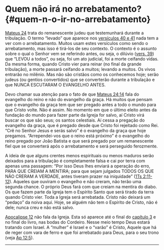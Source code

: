 # Quem não irá no arrebatamento? {#quem-n-o-ir-no-arrebatamento}

[Mateus 24](http://bibliaonline.com.br/acf/mt/24) trata do remanescente judeu que testemunhará durante a tribulação. O termo “levado” que aparece nos [versículos 40 e 41](http://bibliaonline.com.br/acf/mt/24/40,41) nada tem a ver com o arrebatamento. Muitos usam estes versículos como sendo o arrebatamento, mas isso é tirá-los de seu contexto. O contexto é o assunto sobre o qual o Senhor vem se referindo antes, ou seja, o dilúvio ([vers. 39](http://bibliaonline.com.br/acf/mt/24/39)) que “LEVOU a todos”, ou seja, foi um ato judicial, foi a morte ceifando vidas. Da mesma forma, quando Cristo vier para reinar (no final da grande tribulação), a morte passará ceifando a muitos; levando a muitos. Os vivos entrarão no milênio. Mas não são cristãos como os conhecemos hoje; serão judeus (ou gentios convertidos) que se converterão durante a tribulação e que NUNCA ESCUTARAM O EVANGELHO ANTES.

Devo chamar sua atenção para o fato de que [Mateus 24:14](http://bibliaonline.com.br/acf/mt/24/14) fala do evangelho do reino e não do evangelho da graça. Há muitos que pensam que o evangelho da graça tem que ser pregado antes a todo o mundo para que Cristo volte. Não é assim. No momento em que o último eleito antes da fundação do mundo para fazer parte da Igreja for salvo, aí Cristo virá buscar os que são seus; os santos celestiais. Aí cessa a pregação do evangelho da graça, que é pregado desde que Cristo foi rejeitado como Rei. “Crê no Senhor Jesus e serás salvo” é o evangelho da graça que hoje pregamos. “Arrependei-vos que o reino está próximo” é o evangelho do reino pregado por João Batista e que será pregado por um remanescente fiel que se converterá após o arrebatamento e será perseguido ferozmente.

A ideia de que alguns crentes menos espirituais ou menos maduros serão deixados para a tribulação é completamente falsa e cai por terra com apenas uma passagem: “Por isso Deus lhes enviará a operação do erro, PARA QUE CREIAM A MENTIRA; para que sejam julgados TODOS OS QUE NÃO CRERAM A VERDADE, antes tiveram prazer na iniquidade” ([1Ts 2:11-12](http://bibliaonline.com.br/acf/1ts/2/11-12)). Aqueles que ouviram o evangelho e não creram, não terão uma segunda chance. O próprio Deus fará com que creiam na mentira do diabo. Os que fazem parte da Igreja tem o Espírito Santo que será tirado da terra quando Cristo vier. Toda a Igreja será arrebatada. Cristo não deixará um “pedaço” da noiva aqui. Hoje, se alguém não tem o Espírito de Cristo, não é dele; nunca creu e não está salvo.

[Apocalipse 12](http://bibliaonline.com.br/acf/ap/12) não fala da Igreja. Esta só aparece até o final do [capítulo 3](http://bibliaonline.com.br/acf/ap/3) e no final do livro, nas bodas do Cordeiro. Nesse meio tempo Deus estará tratando com Israel. A “mulher” é Israel e o “varão” é Cristo, Aquele que há de reger com vara de ferro e que foi arrebatado para Deus, para o seu trono (veja [Ap 12:5](http://bibliaonline.com.br/acf/ap/12/5)).

*****